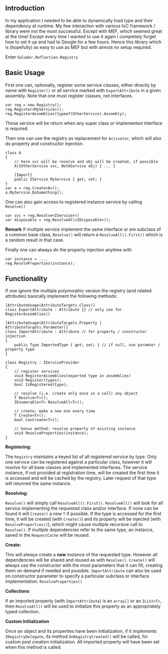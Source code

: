 
## Introduction

In my application I needed to be able to dynamically load type and their dependency at runtime. 
My few interaction with various IoC framework / library were not the most successful. Except with MEF, which seemed great at the time!
Except every time I wanted to use it again I completely forget how to set it up and had to Google for a few hours.
Hence this library which is (hopefully) as easy to use as MEF but with almost no setup required.

Enter `Galador.Reflection.Registry`

## Basic Usage
First one can, optionally, register some service classes, either directly by name with `Register()`
or all service marked with `ExportAttribute` in a given assembly.
Note that one must register classes, not interfaces.

    var reg = new Registry();
    reg.Register<MyService>();
    reg.RegisterAssemblies(typeof(OtherService).Assembly);

Those service will be return when any super class or implemented interface is required.

Then one can use the registry as replacement for `Activator`, 
which will also do property and constructor injection.

    class A
    {
        // here svc will be resolve and obj will be created, if possible
        A(IOtherService svc, NotAService obj) { ... }

        [Import]
        public IService MyService { get; set; }
    }
    var a = reg.Create<A>();
    a.MyService.DoSomething();


One can also gain access to registered instance service by calling `Resolve()`

    var svc = reg.Resolve<IService>()
    var disposable = reg.ResolveAll<IDisposable>();

**Remark** If multiple service implement the same interface or are subclass of a common base class,
    `Resolve()` will return a `ResolveAll().First()` which is a random result in that case.

Finally one can always do the property injection anytime with

    var instance = ....
    reg.ResoleProperties(instance);


## Functionality
If one ignore the multiple polymorphic version the registry (and related attributes) basically implement the following methods:

    [AttributeUsage(AttributeTargets.Class)]
    class ExportAttribute : Attribute {} // only use for RegisterAssemblies()

    [AttributeUsage(AttributeTargets.Property | AttributeTargets.Parameter)]
    class ImportAttribute : Attribute // for property / constructor injection
    {
        public Type ImportedType { get; set; } // if null, use paramter / property type
    }

    class Registry : IServiceProvider
    {
        // register services
        void RegisterAssemblies(exported type in assemblies)
        void Register(types);
        bool IsRegistered(type);

        // resolve (i.e. create only once in a call) any object
        T Resolve<T>();
        IEnumerable<T> ResolveAll<T>();

        // create: make a new one every time
        T Create<T>();
        bool CanCreate<T>();

        // bonus method: resolve property of existing instance
        void ResolveProperties(instance);
    }

**Registering:**

The `Registry` maintains a keyed list of all registered service by type. 
Only one service can be registered against a particular class, however it will resolve for all base classes and 
implemented interfaces.
The service instance, if not provided at registration time, will be created the first time it is accessed 
and will be cached by the registry. Later request of that type will returned the same instance.

**Resolving:**

`Resolve()` will simply call `ResolveAll().First()`. `ResolveAll()` will look for all service implementing
    the requested class and/or interface. If none can be found it will `Create()` a new `T` if possible.
If the type is accessed for the first time, it will be created (with `Create()`) and its property will be injected
(with `ResolveProperties()`), which might cause multiple recursive call to `Resolve()`.
If multiple dependencies refer to the same type, an instance, saved in the `RequestCache` will be reused.

**Create:**

This will always create a **new** instance of the requested type. However all dependencies will be shared and reused as with `Resolve()`.
`Create()` will always use the constructor with the most parameters that it can fill, creating them on demand if needed and possible.
`ImportAttribute` can also be used on constructor parameter to specify a particular subclass or interface implementation.
`ResolveProperties()`

**Collections**

If an imported property (with `ImportAttribute`) is an `array[]` or an `IList<T>`, then `ResolveAll()` will 
be used to initialize this property as an appropriately typed collection.

**Custom Initialization**

Once an object and its properties have been initialization, if it implements `IRegistryDelegate`, its method 
`OnRegistryCreated()` will be called, for custom post creation initialization. All imported property will
have been set when this method is called.
